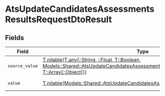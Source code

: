 # AtsUpdateCandidatesAssessmentsResultsRequestDtoResult


## Fields

| Field                                                                                                                                                                                                                      | Type                                                                                                                                                                                                                       | Required                                                                                                                                                                                                                   | Description                                                                                                                                                                                                                | Example                                                                                                                                                                                                                    |
| -------------------------------------------------------------------------------------------------------------------------------------------------------------------------------------------------------------------------- | -------------------------------------------------------------------------------------------------------------------------------------------------------------------------------------------------------------------------- | -------------------------------------------------------------------------------------------------------------------------------------------------------------------------------------------------------------------------- | -------------------------------------------------------------------------------------------------------------------------------------------------------------------------------------------------------------------------- | -------------------------------------------------------------------------------------------------------------------------------------------------------------------------------------------------------------------------- |
| `source_value`                                                                                                                                                                                                             | [T.nilable(T.any(::String, ::Float, T::Boolean, Models::Shared::AtsUpdateCandidatesAssessmentsResultsRequestDto4, T::Array[::Object]))](../../models/shared/atsupdatecandidatesassessmentsresultsrequestdtosourcevalue.md) | :heavy_minus_sign:                                                                                                                                                                                                         | The source value of the test result.                                                                                                                                                                                       | Passed                                                                                                                                                                                                                     |
| `value`                                                                                                                                                                                                                    | [T.nilable(Models::Shared::AtsUpdateCandidatesAssessmentsResultsRequestDtoValue)](../../models/shared/atsupdatecandidatesassessmentsresultsrequestdtovalue.md)                                                             | :heavy_minus_sign:                                                                                                                                                                                                         | The result of the test.                                                                                                                                                                                                    | passed                                                                                                                                                                                                                     |